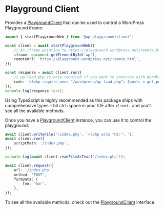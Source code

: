 # Playground Client

Provides a [PlaygroundClient](https://wordpress.github.io/wordpress-playground/interfaces/_wp_playground_client.PlaygroundClient.html) that can be used to control a WordPress Playground iframe:

```ts
import { startPlaygroundWeb } from '@wp-playground/client';

const client = await startPlaygroundWeb({
	// An iframe pointing to https://playground.wordpress.net/remote.html:
	iframe: document.getElementById('wp'),
	remoteUrl: `https://playground.wordpress.net/remote.html`,
});

const response = await client.run({
	// wp-load.php is only required if you want to interact with WordPresss.
	code: '<?php require_once "/wordpress/wp-load.php"; $posts = get_posts(); echo "Post Title: " . $posts[0]->post_title;',
});
console.log(response.text);
```

Using TypeScript is highly recommended as this package ships with comprehensive types – hit ctrl+space in your IDE after `client.` and you'll see all the available methods.

Once you have a [PlaygroundClient](https://wordpress.github.io/wordpress-playground/interfaces/_wp_playground_client.PlaygroundClient.html) instance, you can use it to control the playground:

```ts
await client.writeFile('/index.php', '<?php echo "Hi!"; ');
await client.run({
	scriptPath: '/index.php',
});

console.log(await client.readFileAsText('/index.php'));

await client.request({
	url: '/index.php',
	method: 'POST',
	formData: {
		foo: 'bar',
	},
});
```

To see all the available methods, check out the [PlaygroundClient](https://wordpress.github.io/wordpress-playground/interfaces/_wp_playground_client.PlaygroundClient.html) interface.
